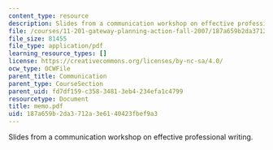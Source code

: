 ```yaml
---
content_type: resource
description: Slides from a communication workshop on effective professional writing.
file: /courses/11-201-gateway-planning-action-fall-2007/187a659b2da3712a3e6140423fbef9a3_memo.pdf
file_size: 81455
file_type: application/pdf
learning_resource_types: []
license: https://creativecommons.org/licenses/by-nc-sa/4.0/
ocw_type: OCWFile
parent_title: Communication
parent_type: CourseSection
parent_uid: fd7df159-c358-3481-3eb4-234efa1c4799
resourcetype: Document
title: memo.pdf
uid: 187a659b-2da3-712a-3e61-40423fbef9a3
---
```

Slides from a communication workshop on effective professional writing.